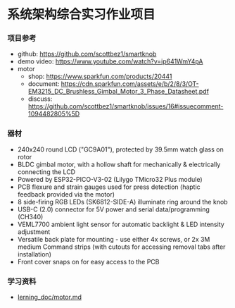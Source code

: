 # 系统架构综合实习作业项目

### 项目参考

- github: https://github.com/scottbez1/smartknob
- demo video: https://www.youtube.com/watch?v=ip641WmY4pA
- motor
  - shop: https://www.sparkfun.com/products/20441
  - document: https://cdn.sparkfun.com/assets/e/b/2/8/3/OT-EM3215_DC_Brushless_Gimbal_Motor_3_Phase_Datasheet.pdf
  - discuss: https://github.com/scottbez1/smartknob/issues/16#issuecomment-1094482805%5D


### 器材

- 240x240 round LCD ("GC9A01"), protected by 39.5mm watch glass on rotor
- BLDC gimbal motor, with a hollow shaft for mechanically & electrically connecting the LCD
- Powered by ESP32-PICO-V3-02 (Lilygo TMicro32 Plus module)
- PCB flexure and strain gauges used for press detection (haptic feedback provided via the motor)
- 8 side-firing RGB LEDs (SK6812-SIDE-A) illuminate ring around the knob
- USB-C (2.0) connector for 5V power and serial data/programming (CH340)
- VEML7700 ambient light sensor for automatic backlight & LED intensity adjustment
- Versatile back plate for mounting - use either 4x screws, or 2x 3M medium Command strips (with cutouts for accessing removal tabs after installation)
- Front cover snaps on for easy access to the PCB

### 学习资料

- [lerning_doc/motor.md](lerning_doc/motor.md)